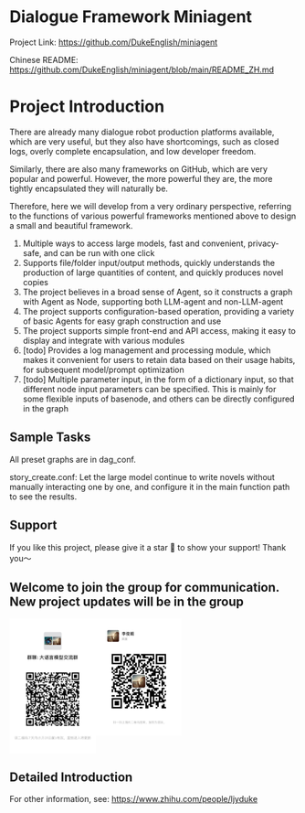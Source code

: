 <!--
 * @Description: 
 * @Author: Duke 叶兀
 * @E-mail: ljyduke@gmail.com
 * @Date: 2024-01-03 22:51:03
 * @LastEditors: Junyi_Li ljyduke@gmail.com
 * @LastEditTime: 2024-05-19 20:05:55
-->
# Dialogue Framework Miniagent

Project Link: https://github.com/DukeEnglish/miniagent

Chinese README: https://github.com/DukeEnglish/miniagent/blob/main/README_ZH.md

# Project Introduction

There are already many dialogue robot production platforms available, which are very useful, but they also have shortcomings, such as closed logs, overly complete encapsulation, and low developer freedom.

Similarly, there are also many frameworks on GitHub, which are very popular and powerful. However, the more powerful they are, the more tightly encapsulated they will naturally be.

Therefore, here we will develop from a very ordinary perspective, referring to the functions of various powerful frameworks mentioned above to design a small and beautiful framework.

1. Multiple ways to access large models, fast and convenient, privacy-safe, and can be run with one click
2. Supports file/folder input/output methods, quickly understands the production of large quantities of content, and quickly produces novel copies
3. The project believes in a broad sense of Agent, so it constructs a graph with Agent as Node, supporting both LLM-agent and non-LLM-agent
4. The project supports configuration-based operation, providing a variety of basic Agents for easy graph construction and use
5. The project supports simple front-end and API access, making it easy to display and integrate with various modules
6. [todo] Provides a log management and processing module, which makes it convenient for users to retain data based on their usage habits, for subsequent model/prompt optimization
7. [todo] Multiple parameter input, in the form of a dictionary input, so that different node input parameters can be specified. This is mainly for some flexible inputs of basenode, and others can be directly configured in the graph

## Sample Tasks
All preset graphs are in dag_conf.

story_create.conf: Let the large model continue to write novels without manually interacting one by one, and configure it in the main function path to see the results.

## Support

If you like this project, please give it a star 🌟 to show your support! Thank you～

## Welcome to join the group for communication. New project updates will be in the group
<div style="display: flex;">
  <img src="https://github.com/DukeEnglish/papertutor/blob/main/assets/qr_code.jpg" style="width: 30%; height: 15%;" />
  <img src="https://github.com/DukeEnglish/papertutor/blob/main/assets/per_qr_code.jpg" style="width: 30%; height: 15%;" />
</div>

## Detailed Introduction
For other information, see: https://www.zhihu.com/people/ljyduke
